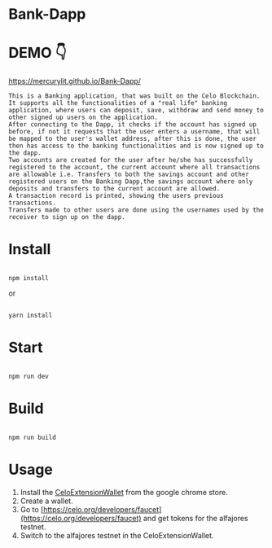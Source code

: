 
# Bank-Dapp

# DEMO 👇

https://mercurylit.github.io/Bank-Dapp/

```
This is a Banking application, that was built on the Celo Blockchain. It supports all the functionalities of a "real life" banking application, where users can deposit, save, withdraw and send money to other signed up users on the application.
After connecting to the Dapp, it checks if the account has signed up before, if not it requests that the user enters a username, that will be mapped to the user's wallet address, after this is done, the user then has access to the banking functionalities and is now signed up to the dapp.
Two accounts are created for the user after he/she has successfully registered to the account, the current account where all transactions are allowable i.e. Transfers to both the savings account and other registered users on the Banking Dapp,the savings account where only deposits and transfers to the current account are allowed.
A transaction record is printed, showing the users previous transactions.
Transfers made to other users are done using the usernames used by the receiver to sign up on the dapp.

```

# Install

```

npm install

```

or 

```

yarn install

```

# Start

```

npm run dev

```

# Build

```

npm run build

```
# Usage
1. Install the [CeloExtensionWallet](https://chrome.google.com/webstore/detail/celoextensionwallet/kkilomkmpmkbdnfelcpgckmpcaemjcdh?hl=en) from the google chrome store.
2. Create a wallet.
3. Go to [https://celo.org/developers/faucet](https://celo.org/developers/faucet) and get tokens for the alfajores testnet.
4. Switch to the alfajores testnet in the CeloExtensionWallet.
